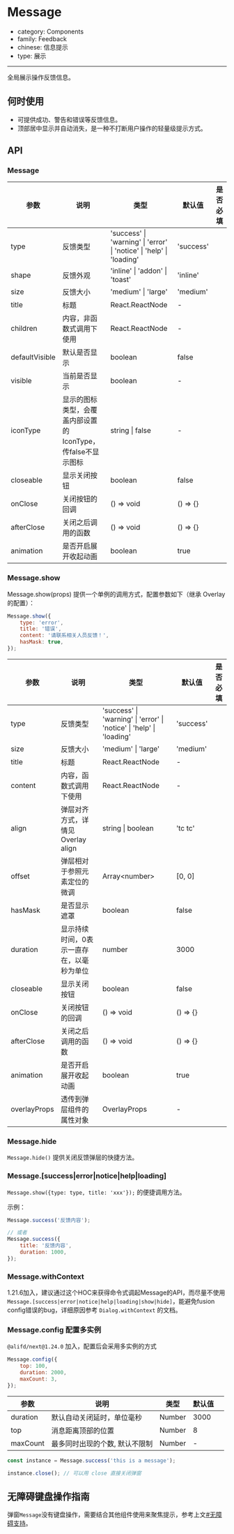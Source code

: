 # Message

-   category: Components
-   family: Feedback
-   chinese: 信息提示
-   type: 展示

---

全局展示操作反馈信息。

## 何时使用

-   可提供成功、警告和错误等反馈信息。
-   顶部居中显示并自动消失，是一种不打断用户操作的轻量级提示方式。

## API

### Message

| 参数           | 说明                                                        | 类型                                                                 | 默认值      | 是否必填 |
| -------------- | ----------------------------------------------------------- | -------------------------------------------------------------------- | ----------- | -------- |
| type           | 反馈类型                                                    | 'success' \| 'warning' \| 'error' \| 'notice' \| 'help' \| 'loading' | 'success'   |          |
| shape          | 反馈外观                                                    | 'inline' \| 'addon' \| 'toast'                                       | 'inline'    |          |
| size           | 反馈大小                                                    | 'medium' \| 'large'                                                  | 'medium'    |          |
| title          | 标题                                                        | React.ReactNode                                                      | -           |          |
| children       | 内容，非函数式调用下使用                                    | React.ReactNode                                                      | -           |          |
| defaultVisible | 默认是否显示                                                | boolean                                                              | false       |          |
| visible        | 当前是否显示                                                | boolean                                                              | -           |          |
| iconType       | 显示的图标类型，会覆盖内部设置的IconType，传false不显示图标 | string \| false                                                      | -           |          |
| closeable      | 显示关闭按钮                                                | boolean                                                              | false       |          |
| onClose        | 关闭按钮的回调                                              | () => void                                                           | () =\> \{\} |          |
| afterClose     | 关闭之后调用的函数                                          | () => void                                                           | () =\> \{\} |          |
| animation      | 是否开启展开收起动画                                        | boolean                                                              | true        |          |

### Message.show

Message.show(props) 提供一个单例的调用方式，配置参数如下（继承 Overlay 的配置）：

```js
Message.show({
    type: 'error',
    title: '错误',
    content: '请联系相关人员反馈！',
    hasMask: true,
});
```

| 参数         | 说明                                      | 类型                                                                 | 默认值      | 是否必填 |
| ------------ | ----------------------------------------- | -------------------------------------------------------------------- | ----------- | -------- |
| type         | 反馈类型                                  | 'success' \| 'warning' \| 'error' \| 'notice' \| 'help' \| 'loading' | 'success'   |          |
| size         | 反馈大小                                  | 'medium' \| 'large'                                                  | 'medium'    |          |
| title        | 标题                                      | React.ReactNode                                                      | -           |          |
| content      | 内容，函数式调用下使用                    | React.ReactNode                                                      | -           |          |
| align        | 弹层对齐方式，详情见 Overlay align        | string \| boolean                                                    | 'tc tc'     |          |
| offset       | 弹层相对于参照元素定位的微调              | Array\<number>                                                       | [0, 0]      |          |
| hasMask      | 是否显示遮罩                              | boolean                                                              | false       |          |
| duration     | 显示持续时间，0表示一直存在，以毫秒为单位 | number                                                               | 3000        |          |
| closeable    | 显示关闭按钮                              | boolean                                                              | false       |          |
| onClose      | 关闭按钮的回调                            | () => void                                                           | () =\> \{\} |          |
| afterClose   | 关闭之后调用的函数                        | () => void                                                           | () =\> \{\} |          |
| animation    | 是否开启展开收起动画                      | boolean                                                              | true        |          |
| overlayProps | 透传到弹层组件的属性对象                  | OverlayProps                                                         | -           |          |

<!-- api-extra-start -->

### Message.hide

`Message.hide()` 提供关闭反馈弹层的快捷方法。

### Message.[success|error|notice|help|loading]

`Message.show({type: type, title: 'xxx'});` 的便捷调用方法。

示例：

```js
Message.success('反馈内容');

// 或者
Message.success({
    title: '反馈内容',
    duration: 1000,
});
```

### Message.withContext

1.21.6加入，建议通过这个HOC来获得命令式调起Message的API，而尽量不使用 `Message.[success|error|notice|help|loading|show|hide]`，能避免fusion config错误的bug，详细原因参考 `Dialog.withContext` 的文档。

### Message.config 配置多实例

`@alifd/next@1.24.0` 加入，配置后会采用多实例的方式

```js
Message.config({
    top: 100,
    duration: 2000,
    maxCount: 3,
});
```

| 参数     | 说明                           | 类型   | 默认值 |     |
| -------- | ------------------------------ | ------ | ------ | --- |
| duration | 默认自动关闭延时，单位毫秒     | Number | 3000   |     |
| top      | 消息距离顶部的位置             | Number | 8      |     |
| maxCount | 最多同时出现的个数, 默认不限制 | Number | -      |     |

```js
const instance = Message.success('this is a message');

instance.close(); // 可以用 close 直接关闭弹窗
```

<!-- api-extra-end -->

## 无障碍键盘操作指南

弹窗`Message`没有键盘操作，需要结合其他组件使用来聚焦提示，参考上文[#无障碍支持](#accessibility-container)。
